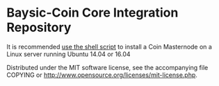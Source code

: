Baysic-Coin Core Integration Repository
======================================


It is recommended [use the shell script](https://github.com/Baysic-Coin/BSC-Install) to install a Coin Masternode on a Linux server running Ubuntu 14.04 or 16.04


Distributed under the MIT software license, see the accompanying file COPYING or http://www.opensource.org/licenses/mit-license.php.
